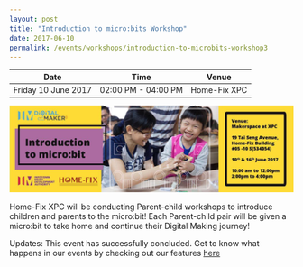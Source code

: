 ```yaml
---
layout: post
title: "Introduction to micro:bits Workshop"
date: 2017-06-10
permalink: /events/workshops/introduction-to-microbits-workshop3
---
```


| Date | Time | Venue |
|--------|---|---|
| Friday 10 June 2017 | 02:00 PM - 04:00 PM |   Home-Fix XPC |

![hi](/images/events/workshops-and-exhibitions/Intro-to-microbit-workshop-Homefix-Banner.jpg)

Home-Fix XPC will be conducting Parent-child workshops to introduce children and parents to the micro:bit! Each Parent-child pair will be given a micro:bit to take home and continue their Digital Making journey!

Updates: This event has successfully concluded. Get to know what happens in our events by checking out our features <a href="" target="_blank">here</a>
